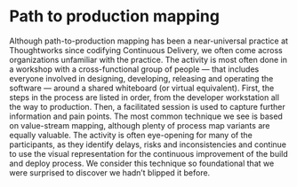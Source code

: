 # Path to production mapping

Although path-to-production mapping has been a near-universal practice at Thoughtworks since
codifying Continuous Delivery, we often come across organizations unfamiliar with the practice. The
activity is most often done in a workshop with a cross-functional group of people — that includes
everyone involved in designing, developing, releasing and operating the software — around a shared
whiteboard (or virtual equivalent). First, the steps in the process are listed in order, from the developer
workstation all the way to production. Then, a facilitated session is used to capture further information
and pain points. The most common technique we see is based on value-stream mapping, although
plenty of process map variants are equally valuable. The activity is often eye-opening for many of
the participants, as they identify delays, risks and inconsistencies and continue to use the visual
representation for the continuous improvement of the build and deploy process. We consider this
technique so foundational that we were surprised to discover we hadn’t blipped it before.